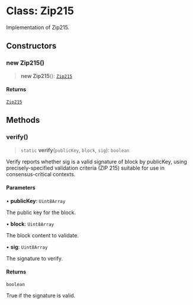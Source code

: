 # Class: Zip215

Implementation of Zip215.

## Constructors

### new Zip215()

> **new Zip215**(): [`Zip215`](Zip215.md)

#### Returns

[`Zip215`](Zip215.md)

## Methods

### verify()

> `static` **verify**(`publicKey`, `block`, `sig`): `boolean`

Verify reports whether sig is a valid signature of block by
publicKey, using precisely-specified validation criteria (ZIP 215) suitable
for use in consensus-critical contexts.

#### Parameters

• **publicKey**: `Uint8Array`

The public key for the block.

• **block**: `Uint8Array`

The block content to validate.

• **sig**: `Uint8Array`

The signature to verify.

#### Returns

`boolean`

True if the signature is valid.
